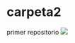 # carpeta2
primer repositorio
![](https://ichef.bbci.co.uk/news/640/cpsprodpb/10E9B/production/_109757296_gettyimages-1128004359.jpg)
